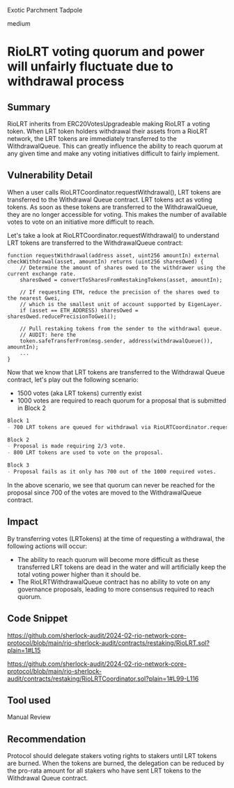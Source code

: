 Exotic Parchment Tadpole

medium

# RioLRT voting quorum and power will unfairly fluctuate due to withdrawal process

## Summary

RioLRT inherits from ERC20VotesUpgradeable making RioLRT a voting token. When LRT token holders withdrawal their assets from a RioLRT network, the LRT tokens are immediately transferred to the WithdrawalQueue. This can greatly influence the ability to reach quorum at any given time and make any voting initiatives difficult to fairly implement.

## Vulnerability Detail

When a user calls RioLRTCoordinator.requestWithdrawal(), LRT tokens are transferred to the Withdrawal Queue contract. LRT tokens act as voting tokens. As soon as these tokens are transferred to the WithdrawalQueue, they are no longer accessible for voting. This makes the number of available votes to vote on an initiative more difficult to reach.

Let's take a look at RioLRTCoordinator.requestWithdrawal() to understand LRT tokens are transferred to the WithdrawalQueue contract:

```solidity
function requestWithdrawal(address asset, uint256 amountIn) external checkWithdrawal(asset, amountIn) returns (uint256 sharesOwed) {
    // Determine the amount of shares owed to the withdrawer using the current exchange rate.
    sharesOwed = convertToSharesFromRestakingTokens(asset, amountIn);

    // If requesting ETH, reduce the precision of the shares owed to the nearest Gwei,
    // which is the smallest unit of account supported by EigenLayer.
    if (asset == ETH_ADDRESS) sharesOwed = sharesOwed.reducePrecisionToGwei();

    // Pull restaking tokens from the sender to the withdrawal queue.
    // AUDIT: here the 
    token.safeTransferFrom(msg.sender, address(withdrawalQueue()), amountIn);
    ... 
}
```

Now that we know that LRT tokens are transferred to the Withdrawal Queue contract, let's play out the following scenario:

- 1500 votes (aka LRT tokens) currently exist
- 1000 votes are required to reach quorum for a proposal that is submitted in Block 2

```markdown
Block 1
- 700 LRT tokens are queued for withdrawal via RioLRTCoordinator.requestWithdrawal(). This makes a total of 800 votes available to be voted on. WithdrawalQueue can't vote.

Block 2
- Proposal is made requiring 2/3 vote.
- 800 LRT tokens are used to vote on the proposal.

Block 3
- Proposal fails as it only has 700 out of the 1000 required votes.
```

In the above scenario, we see that quorum can never be reached for the proposal since 700 of the votes are moved to the WithdrawalQueue contract.



## Impact

By transferring votes (LRTokens) at the time of requesting a withdrawal, the following actions will occur:

- The ability to reach quorum will become more difficult as these transferred LRT tokens are dead in the water and will artificially keep the total voting power higher than it should be.
- The RioLRTWithdrawalQueue contract has no ability to vote on any governance proposals, leading to more consensus required to reach quorum.


## Code Snippet

https://github.com/sherlock-audit/2024-02-rio-network-core-protocol/blob/main/rio-sherlock-audit/contracts/restaking/RioLRT.sol?plain=1#L15

https://github.com/sherlock-audit/2024-02-rio-network-core-protocol/blob/main/rio-sherlock-audit/contracts/restaking/RioLRTCoordinator.sol?plain=1#L99-L116

## Tool used

Manual Review

## Recommendation

Protocol should delegate stakers voting rights to stakers until LRT tokens are burned. When the tokens are burned, the delegation can be reduced by the pro-rata amount for all stakers who have sent LRT tokens to the Withdrawal Queue contract. 
